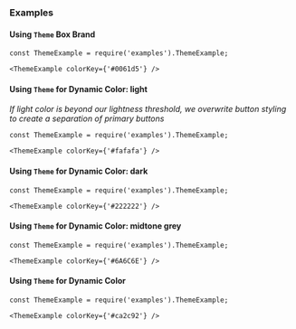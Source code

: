 ### Examples

#### Using `Theme` Box Brand
```
const ThemeExample = require('examples').ThemeExample;

<ThemeExample colorKey={'#0061d5'} />
```

#### Using `Theme` for Dynamic Color: light
_If light color is beyond our lightness threshold, we overwrite button styling to create a separation of primary buttons_
```
const ThemeExample = require('examples').ThemeExample;

<ThemeExample colorKey={'#fafafa'} />
```

#### Using `Theme` for Dynamic Color: dark
```
const ThemeExample = require('examples').ThemeExample;

<ThemeExample colorKey={'#222222'} />
```

#### Using `Theme` for Dynamic Color: midtone grey
```
const ThemeExample = require('examples').ThemeExample;

<ThemeExample colorKey={'#6A6C6E'} />
```

#### Using `Theme` for Dynamic Color
```
const ThemeExample = require('examples').ThemeExample;

<ThemeExample colorKey={'#ca2c92'} />
```
